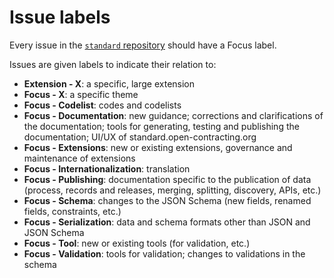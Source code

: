 # Issue labels

Every issue in the [`standard` repository](https://github.com/open-contracting/standard) should have a Focus label.

Issues are given labels to indicate their relation to:

* **Extension - X**: a specific, large extension
* **Focus - X**: a specific theme
* **Focus - Codelist**: codes and codelists
* **Focus - Documentation**: new guidance; corrections and clarifications of the documentation; tools for generating, testing and publishing the documentation; UI/UX of standard.open-contracting.org
* **Focus - Extensions**: new or existing extensions, governance and maintenance of extensions
* **Focus - Internationalization**: translation
* **Focus - Publishing**: documentation specific to the publication of data (process, records and releases, merging, splitting, discovery, APIs, etc.)
* **Focus - Schema**: changes to the JSON Schema (new fields, renamed fields, constraints, etc.)
* **Focus - Serialization**: data and schema formats other than JSON and JSON Schema
* **Focus - Tool**: new or existing tools (for validation, etc.)
* **Focus - Validation**: tools for validation; changes to validations in the schema
